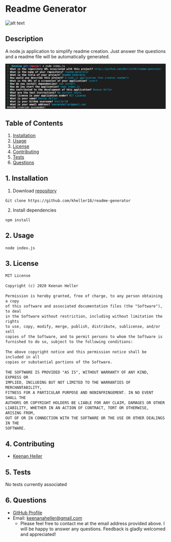 
# Readme Generator

![alt text](
      https://img.shields.io/badge/license-MIT-green
      )



## Description ##
A node.js application to simplify readme creation.  Just answer the questions and a readme file will be automatically generated.

![alt text](../readme-generator-screen.png)



## Table of Contents ##

  1. [Installation](#1-installation)
  2. [Usage](#2-usage)
  3. [License](#3-license)
  4. [Contributing](#4-contributing)
  5. [Tests](#5-tests)
  6. [Questions](#6-questions)



## 1. Installation ##

  1. Download [repository](https://github.com/kheller18/readme-generator)

	Git clone https://github.com/kheller18/readme-generator

  2. Install dependencies

	npm install



## 2. Usage ##

	node index.js

  

## 3. License ##

	
    MIT License

    Copyright (c) 2020 Keenan Heller

    Permission is hereby granted, free of charge, to any person obtaining a copy
    of this software and associated documentation files (the "Software"), to deal
    in the Software without restriction, including without limitation the rights
    to use, copy, modify, merge, publish, distribute, sublicense, and/or sell
    copies of the Software, and to permit persons to whom the Software is
    furnished to do so, subject to the following conditions:

    The above copyright notice and this permission notice shall be included in all
    copies or substantial portions of the Software.

    THE SOFTWARE IS PROVIDED "AS IS", WITHOUT WARRANTY OF ANY KIND, EXPRESS OR
    IMPLIED, INCLUDING BUT NOT LIMITED TO THE WARRANTIES OF MERCHANTABILITY,
    FITNESS FOR A PARTICULAR PURPOSE AND NONINFRINGEMENT. IN NO EVENT SHALL THE
    AUTHORS OR COPYRIGHT HOLDERS BE LIABLE FOR ANY CLAIM, DAMAGES OR OTHER
    LIABILITY, WHETHER IN AN ACTION OF CONTRACT, TORT OR OTHERWISE, ARISING FROM,
    OUT OF OR IN CONNECTION WITH THE SOFTWARE OR THE USE OR OTHER DEALINGS IN THE
    SOFTWARE.
      



## 4. Contributing ##

  * [Keenan Heller](https://github.com/kheller18)



## 5. Tests ##

  No tests currently associated



## 6. Questions ##

  + [GitHub Profile](https://github.com/kheller18)
  + Email: keenanaheller@gmail.com  
    + Please feel free to contact me at the email address provided above.  I will be happy to answer any questions.  Feedback is gladly welcomed and appreciated!